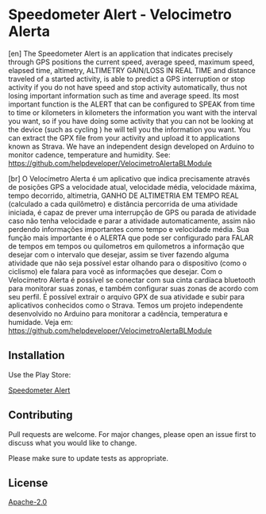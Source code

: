 # Speedometer Alert - Velocimetro Alerta

[en] The Speedometer Alert is an application that indicates precisely through GPS positions the current speed, average speed, maximum speed, elapsed time, altimetry, ALTIMETRY GAIN/LOSS IN REAL TIME and distance traveled of a started activity, is able to predict a GPS interruption or stop activity if you do not have speed and stop activity automatically, thus not losing important information such as time and average speed.
Its most important function is the ALERT that can be configured to SPEAK from time to time or kilometers in kilometers the information you want with the interval you want, so if you have doing some activity that you can not be looking at the device (such as cycling ) he will tell you the information you want.
You can extract the GPX file from your activity and upload it to applications known as Strava.
We have an independent design developed on Arduino to monitor cadence, temperature and humidity. See: https://github.com/helpdeveloper/VelocimetroAlertaBLModule

[br] O Velocímetro Alerta é um aplicativo que indica precisamente através de posições GPS a velocidade atual, velocidade média, velocidade máxima, tempo decorrido, altimetria, GANHO DE ALTIMETRIA EM TEMPO REAL (calculado a cada quilômetro) e distância percorrida de uma atividade iniciada, é capaz de prever uma interrupção de GPS ou parada de atividade caso não tenha velocidade e parar a atividade automaticamente, assim não perdendo informações importantes como tempo e velocidade média.
Sua função mais importante é o ALERTA que pode ser configurado para FALAR de tempos em tempos ou quilometros em quilometros a informação que desejar com o intervalo que desejar, assim se tiver fazendo alguma atividade que não seja possível estar olhando para o dispositivo (como o ciclismo) ele falara para você as informações que desejar.
Com o Velocímetro Alerta é possível se conectar com sua cinta cardíaca bluetooth para monitorar suas zonas, e também configurar suas zonas de acordo com seu perfil.
É possível extrair o arquivo GPX de sua atividade e subir para aplicativos conhecidos como o Strava.
Temos um projeto independente desenvolvido no Arduino para monitorar a cadência, temperatura e humidade. Veja em: https://github.com/helpdeveloper/VelocimetroAlertaBLModule

## Installation

Use the Play Store: 

[Speedometer Alert](https://play.google.com/store/apps/details?id=br.com.helpdev.velocimetroalerta)

## Contributing
Pull requests are welcome. For major changes, please open an issue first to discuss what you would like to change.

Please make sure to update tests as appropriate.

## License
[Apache-2.0](https://choosealicense.com/licenses/apache-2.0/)
